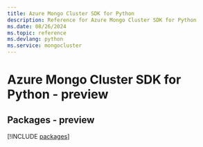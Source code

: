 ```yaml
---
title: Azure Mongo Cluster SDK for Python
description: Reference for Azure Mongo Cluster SDK for Python
ms.date: 08/26/2024
ms.topic: reference
ms.devlang: python
ms.service: mongocluster
---
```

# Azure Mongo Cluster SDK for Python - preview
## Packages - preview
[!INCLUDE [packages](mongo-cluster-index.md)]